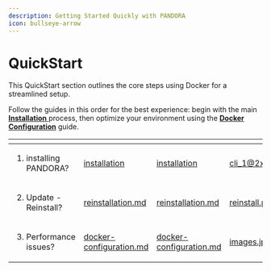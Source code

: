 ```yaml
---
description: Getting Started Quickly with PANDORA
icon: bullseye-arrow
---
```


# QuickStart

&#x20;This QuickStart section outlines the core steps using Docker for a streamlined setup.

Follow the guides in this order for the best experience: begin with the main [**Installation** ](installation/)process, then optimize your environment using the [**Docker Configuration**](installation/docker-configuration.md) guide.

<table data-view="cards" data-full-width="false"><thead><tr><th></th><th data-type="content-ref"></th><th data-hidden data-card-target data-type="content-ref"></th><th data-hidden data-card-cover data-type="files"></th><th data-hidden data-type="number"></th></tr></thead><tbody><tr><td><ol><li>installing PANDORA?</li></ol></td><td><a href="installation/">installation</a></td><td><a href="installation/">installation</a></td><td><a href="../../.gitbook/assets/cli_1@2x.avif">cli_1@2x.avif</a></td><td>null</td></tr><tr><td><ol start="2"><li>Update - Reinstall?</li></ol></td><td><a href="reinstallation.md">reinstallation.md</a></td><td><a href="reinstallation.md">reinstallation.md</a></td><td><a href="../../.gitbook/assets/reinstall.png">reinstall.png</a></td><td>null</td></tr><tr><td><ol start="3"><li>Performance issues?</li></ol></td><td><a href="installation/docker-configuration.md">docker-configuration.md</a></td><td><a href="installation/docker-configuration.md">docker-configuration.md</a></td><td><a href="../../.gitbook/assets/images.jpg">images.jpg</a></td><td>null</td></tr></tbody></table>
